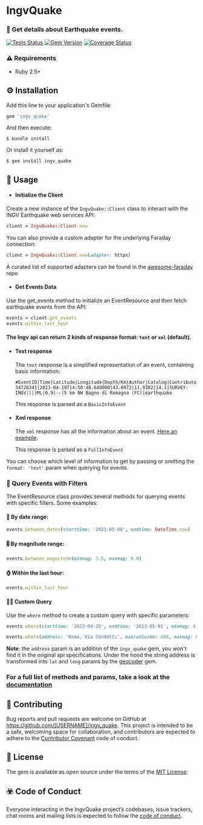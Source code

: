 # IngvQuake

### 🫨 Get details about Earthquake events.

[![Tests Status](https://img.shields.io/github/actions/workflow/status/nexxus-vi/ingv_quake/ci.yml?label=rspec)](https://github.com/nexxus-vi/temp_test/actions) [![Gem Version](https://badge.fury.io/rb/ingv_quake.svg)](https://badge.fury.io/rb/ingv_quake) [![Coverage Status](https://coveralls.io/repos/github/nexxus-vi/ingv_quake/badge.svg?branch=master)](https://coveralls.io/github/nexxus-vi/ingv_quake?branch=master)

### ⚠ Requirements
- Ruby 2.5+

## ⚙️ Installation

Add this line to your application's Gemfile:

```ruby
gem 'ingv_quake'
```

And then execute:

    $ bundle install

Or install it yourself as:

    $ gem install ingv_quake

## 📝 Usage

- #### Initialize the Client

Create a new instance of the `IngvQuake::Client` class to interact with the INGV Earthquake web services API:

```ruby
client = IngvQuake::Client.new
```

You can also provide a custom adapter for the underlying Faraday connection:

```ruby
client = IngvQuake::Client.new(adapter: httpx)
```
A curated list of supported adapters can be found in the [awesome-faraday](https://github.com/lostisland/awesome-faraday#adapters) repo

- #### Get Events Data

Use the get_events method to initialize an EventResource and then fetch earthquake events from the API:

```ruby
events = client.get_events
events.within_last_hour
```

#### The Ingv api can return 2 kinds of response format: `text` or `xml` (default).

- #### Text response

  The `text` response is a simplified representation of an event, containing basic information:
  
  ```
  #EventID|Time|Latitude|Longitude|Depth/Km|Author|Catalog|Contributor|ContributorID|MagType|Magnitude|MagAuthor|EventLocationName|EventType
  34726341|2023-04-19T14:50:48.640000|43.8972|11.9382|14.1|SURVEY-INGV||||ML|0.9|--|5 km NW Bagno di Romagna (FC)|earthquake
  ```
  This response is parsed as a `BasicInfoEvent`

- #### Xml response

  The `xml` response has all the information about an event.
  [Here an example](https://webservices.ingv.it/fdsnws/event/1/query?starttime=2023-04-25T00:00:00&endtime=2023-05-01T23:59:59&limit=5).

  This response is parsed as a `FullInfoEvent`

You can choose which level of information to get by passing or omitting the `format: 'text'` param when querying for events.

### 🧐 Query Events with Filters

The EventResource class provides several methods for querying events with specific filters. Some examples:

#### 📆 By date range:
```ruby
events.between_dates(starttime: '2023-05-08', endtime: DateTime.now)
```

#### 🎚️ By magnitude range:
```ruby
events.between_magnitude(minmag: 3.5, maxmag: 6.0)
```

#### ⌚️ Within the last hour:
```ruby
events.within_last_hour
```

#### ☝🏼 Custom Query
Use the `where` method to create a custom query with specific parameters:

```ruby
events.where(starttime: '2023-04-25', endtime: '2023-05-01', minmag: 4.5, maxmag: 6.0)

events.where(address: 'Roma, Via Condotti', maxradiuskm: 400, maxmag: 6.0)
```

<b>Note</b>: the `address` param is an addition of the `ingv_quake` gem, you won't find it in the original api specifications.
Under the hood the string address is transformed into `lat` and `long` params by the [geocoder](https://github.com/alexreisner/geocoder) gem.

### For a full list of methods and params, take a look at the [documentation](https://rubydoc.info/gems/ingv_quake)

## 🛟 Contributing

Bug reports and pull requests are welcome on GitHub at https://github.com/[USERNAME]/ingv_quake. This project is intended to be a safe, welcoming space for collaboration, and contributors are expected to adhere to the [Contributor Covenant](http://contributor-covenant.org) code of conduct.

## 📃 License

The gem is available as open source under the terms of the [MIT License](https://opensource.org/licenses/MIT).

## ☣️ Code of Conduct

Everyone interacting in the IngvQuake project’s codebases, issue trackers, chat rooms and mailing lists is expected to follow the [code of conduct](https://github.com/[USERNAME]/ingv_quake/blob/master/CODE_OF_CONDUCT.md).
